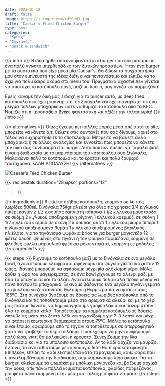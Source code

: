 ```yaml
---
date: 2023-03-12
draft: false
image: https://i.imgur.com/AdYSpWJ.jpg
title: "Caesar's Fried Chicken Burger"
type: post
categories:
- "Κρέας"
- "Συνταγές"
- "Snack & sandwich"
---
```


{{< intro >}}
Η ιδέα ήρθε από ένα φανταστικό burger που δοκιμάσαμε σε ένα πολύ γνωστό μπερδεράδικο των δυτικών προαστίων. Ήταν ένα burger με τα συστατικά που είχε μέσα μία Caesar's. Θα δώσω τα συγχαρητήρια μου στον εμπνευστή της ιδέας διότι είναι πεντανόστιμο και ελπίζω να το έχει για πολύ καιρό ακόμα στο menu του. Πραγματικά άχαστο! Δεν γίνεται να αποτύχει το κοτόπουλο πανέ, μαζί με bacon, μαγιονέζα και παρμεζάνα!

Εμείς κάναμε την δική μας εκδοχή για το burger αυτό, με deep fried κοτόπουλο που έχει μαριναριστεί σε ξινόγαλα και έχει παναριστεί σε ένα μείγμα πολλών μπαχαρικών ώστε να θυμίζει το κοτόπουλο από τα KFC. Νομίζω ότι η προσπάθεια βγήκε φανταστική και αξίζει την ταλαιπωρία! 
{{< /intro >}}

{{< alternatives >}} Όπως έχουμε πει πολλές φορές μέσα από αυτό το site, μπορείτε να κάνετε ό,τι θέλετε στις συνταγές που σας δίνουμε, αρκεί στο τέλος να ευχαριστηθείτε το αποτέλεσμα. Μπορείτε να βάλετε άλλα μπαχαρικά ή σε άλλες αναλογίες και εννοείται πως μπορείτε να κάνετε τον δικό σας συνδυασμό στο burger. Αυτό που δεν πρέπει να παραλείψετε είναι η διαδικασία με το μαρινάρισμα του κοτόπουλου συο ξινόγαλα. Μαλακώνει πολύ το κοτόπουλο και το κρατάει και πολύ ζουμερό ταυτόχρονα. ΚΑΛΗ ΑΠΟΛΑΥΣΗ!
{{< /alternatives >}}

![Caesar's Fried Chicken Burger](https://i.imgur.com/6k1NN2P.jpg "Caesar's Fried Chicken Burger")

{{< recipestats 
    duration="28 ώρες"
    portions="12"
>}}

{{< ingredients >}}
6 φιλέτα στήθος κοτόπουλο, κομμένο σε λεπτές λωρίδες
500mL ξινόγαλα
750gr αλεύρι για όλες τις χρήσεις
3/4 κ.γλυκού πιπέρι καγιέν
2 1/2 κ.σούπας καπνιστή πάπρικα
1 1/2 κ.γλυκού μουστάρδα σε σκόμη
2 κ.γλυκού αποξηραμένη ρίγανη 
1 κ.γλυκού κρεμμύδι σε σκόνη
1 1/2 κ.γλυκού σκόρδο σε σκόνη
2 κ.σούπας αλάτι
1 κ.γλυκού μαύρο πιπέρι
1 κ.γλυκού αποξηραμένο θυμάτι
1 κ.γλυκού αποξηραμένος βασιλικός
ηλιέλαιο, για το τηγάνισμα
ψωμάκια brioche για burger
μαγιονέζα
12 φέτες bacon, ψημένες στο τηγάνι ή τον φούρνο
παρμεζάνα, κομμένη σε φλοίδες
φύλλα μαρουλιού
φρέσκια ρόκα
ντομάτα, κομμένη σε ροδέλες 
{{< /ingredients >}}

{{< steps >}}
Ρίχνουμε το κοτόπουλο μαζί με το ξινόγαλα σε ένα μεγάλο bowl, ανακατεύουμε ελαφρά και αφήνουμε στο ψυγείο για τουλάχιστον 12 ώρες. Ιδανικά μπορούμε να αφήσουμε μέχρι μία ολόκληρη μέρα.
Μόλς έρθει η ώρα του μαγειρέματος, σε ένα bowl ρίχνουμε το αλεύρι μαζί με όλα τα μπαχαρικά και το αλάτι. Ανακατεύουμε πολύ καλά προκειμένου να πάνε παντού τα μπαχαρικά.
Ξεκινάμε βάζοντας ένα μεγάλο τηγάνι γεμάτο με ηλιέλαιο να ζεσταίνεται. Θέλουμε η θερμοκρασία να φτάσει τους 165ºC.
Στη συνέχεια βγάζουμε σε δόσεις τις λωρίδες κοτόπουλο από το ξινόγαλα και τις τοποθετούμε μέσα στο αρωματικά αλεύρι και με το χέρι μας πατάμε δυνατά, να δημιουργήσουμε γρομπαλάκια και παναριστούν όλα τα κομμάτια καλά.
Τοποθετούμε τα κομμάτια κοτόπουλο σε δόσεις απευθείας μέσα στο ζεστό λάδι και τηγανίζουμε για 7-8 λεπτά και μέχρι να φτάσει η εσωτερική θερμοκρασία στους 75ºC.
Μόλις το κοτόπουλο είναι έτοιμο, αφαιρούμε από το τηγάνι κι τοποθετούμε σε απορροφητικό χαρτί να τραβήξει τα περιττά λάδια. Προσέχουμε να μην το αφήσουμε πολύ ώρα, γιατί θα μαλακώσει η κρουστα. Συνεχίζουμε την ίδια διαδικασία και για το υπόλοιπο κοτόπουλο. Αν το λάδι αρχίζει να μαυρίζει έντονα, το αντικαθιστούμε με καινούργιο διότι θα πικρίσει το φαγητό. Επιπλέον, επειδή το λάδι εξατμίζεται κατά το μαγείρεμα, κάθε φορά που επαναλαμβάνουμε την διαδικασία, συμπληρώνουμε λίγο ακόμα.
Για το burger, αλείφουμε τα ψωμάκια με μπόλικη μαγιονέζα και βάζουμε αρχικά την ρόκα, από πάνω πολλά κομμάτια κοτόπουλο, φλοίδες παρμεζάνας, μία φέτα bacon κομμένη στην μέση και τέλος μία φέτα ντομάτα.
{{< /steps >}}